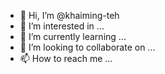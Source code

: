- 👋 Hi, I’m @khaiming-teh
- 👀 I’m interested in ...
- 🌱 I’m currently learning ...
- 💞️ I’m looking to collaborate on ...
- 📫 How to reach me ...

<!---
khaiming-teh/khaiming-teh is a ✨ special ✨ repository because its `README.md` (this file) appears on your GitHub profile.
You can click the Preview link to take a look at your changes.
--->
